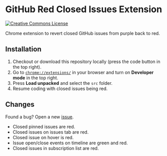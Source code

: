 # GitHub Red Closed Issues Extension

[![Creative Commons License](https://i.creativecommons.org/l/by-nc-sa/4.0/88x31.png)](http://creativecommons.org/licenses/by-nc-sa/4.0/)

Chrome extension to revert closed GitHub issues from purple back to red.

## Installation

1. Checkout or download this repository locally (press the code button in the top right).
2. Go to [`chrome://extensions/`](chrome://extensions/) in your browser and turn on **Developer mode** in the top right.
3. Press **Load unpacked** and select the `src` folder.
4. Resume coding with closed issues being red.

## Changes

Found a bug? Open a new [issue](https://github.com/Katsute/GitHub-Red-Closed-Issues-Extension/issues).

- Closed pinned issues are red.
- Closed issues on issues tab are red.
- Closed issue on hover is red.
- Issue open/close events on timeline are green and red.
- Closed issues in subscription list are red.